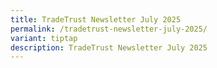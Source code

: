 ```yaml
---
title: TradeTrust Newsletter July 2025
permalink: /tradetrust-newsletter-july-2025/
variant: tiptap
description: TradeTrust Newsletter July 2025
---
```


